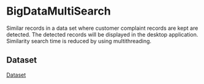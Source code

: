 # BigDataMultiSearch

Similar records in a data set where customer complaint records are kept are detected. The detected records will be displayed in the desktop application. 
Similarity search time is reduced by using multithreading.
<br>

<h2>Dataset</h2>

<a href="https://www.kaggle.com/datasets/selener/consumer-complaint-database">Dataset</a>
